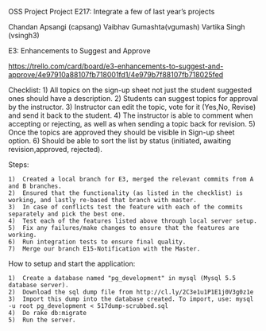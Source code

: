 OSS Project 
Project E217: Integrate a few of last year’s projects

Chandan Apsangi (capsang) 
Vaibhav Gumashta(vgumash)
Vartika Singh (vsingh3)

E3: Enhancements to Suggest and Approve

https://trello.com/card/board/e3-enhancements-to-suggest-and-approve/4e97910a88107fb718001fd1/4e979b7f88107fb718025fed

Checklist:
	1)	All topics on the sign-up sheet not just the student suggested ones should have a description.
	2)  Students can suggest topics for approval by the instructor.
	3)  Instructor can edit the topic, vote for it (Yes,No, Revise) and send it back to the student.
	4)	The instructor is able to comment when accepting or rejecting, as well as when sending a topic back for revision.
	5)	Once the topics are approved they should be visible in Sign-up sheet option.
	6)	Should be able to sort the list by status (initiated, awaiting revision,approved, rejected).

Steps:

	1)	Created a local branch for E3, merged the relevant commits from A and B branches.
	2)	Ensured that the functionality (as listed in the checklist) is working, and lastly re-based that branch with master. 
	3)	In case of conflicts test the feature with each of the commits separately and pick the best one.
	4)	Test each of the features listed above through local server setup.
	5)	Fix any failures/make changes to ensure that the features are working.
	6)	Run integration tests to ensure final quality.
	7)	Merge our branch E15-Notification with the Master.

How to setup and start the application:

	1)	Create a database named "pg_development" in mysql (Mysql 5.5 database server).
	2)	Download the sql dump file from http://cl.ly/2C3e1u1P1E1j0V3g0z1e 
	3)	Import this dump into the database created. To import, use: mysql -u root pg_development < 517dump-scrubbed.sql
	4)	Do rake db:migrate
	5)	Run the server.

